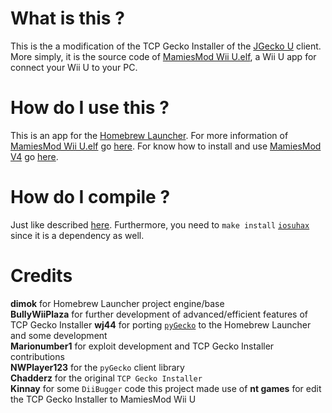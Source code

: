 # What is this ?
This is the a modification of the TCP Gecko Installer of the [JGecko U](https://github.com/BullyWiiPlaza/JGeckoU) client. More simply, it is the source code of [MamiesMod Wii U.elf](http://nt-games-site.000webhostapp.com/other-1/mamiesmod-wii-u-app.html), a Wii U app for connect your Wii U to your PC.

# How do I use this ?
This is an app for the [Homebrew Launcher](https://github.com/dimok789/homebrew_launcher). For more information of [MamiesMod Wii U.elf](http://nt-games-site.000webhostapp.com/other-1/mamiesmod-wii-u-app.html) go [here](http://nt-games-site.000webhostapp.com/other-1/mamiesmod-wii-u-app.html). For know how to install and use [MamiesMod V4](https://youtu.be/BZxRxmEmlrw) go [here](https://www.youtube.com/c/ntgamesytb/).

# How do I compile ? 
Just like described [here](https://github.com/dimok789/homebrew_launcher/blob/master/README.md#building-the-homebrew-launcher). Furthermore, you need to `make install` [`iosuhax`](https://github.com/dimok789/libiosuhax) since it is a dependency as well.

# Credits
**dimok** for Homebrew Launcher project engine/base  
**BullyWiiPlaza** for further development of advanced/efficient features of TCP Gecko Installer 
**wj44** for porting [`pyGecko`](https://github.com/wiiudev/pyGecko) to the Homebrew Launcher and some development  
**Marionumber1** for exploit development and TCP Gecko Installer contributions  
**NWPlayer123** for the `pyGecko` client library  
**Chadderz** for the original `TCP Gecko Installer`  
**Kinnay** for some `DiiBugger` code this project made use of
**nt games** for edit the TCP Gecko Installer to MamiesMod Wii U

